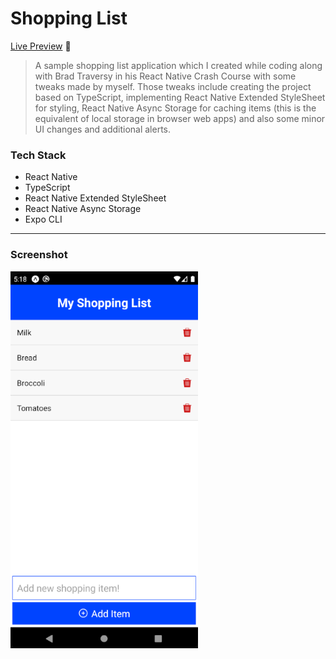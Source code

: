 # Shopping List

[Live Preview](https://expo.io/@jalalo/shoppinglist) 🚀

> A sample shopping list application which I created while coding along with Brad Traversy in his React Native Crash Course with some tweaks made by myself. Those tweaks include creating the project based on TypeScript, implementing React Native Extended StyleSheet for styling, React Native Async Storage for caching items (this is the equivalent of local storage in browser web apps) and also some minor UI changes and additional alerts.

### Tech Stack

- React Native
- TypeScript
- React Native Extended StyleSheet
- React Native Async Storage
- Expo CLI

---

### Screenshot

<img src="./screenshots/shopping-list.png" alt="App Screenshot" width="300"/>
